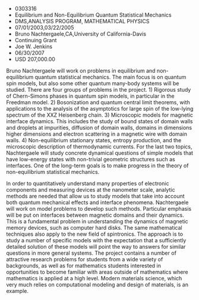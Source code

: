 
* 0303316
* Equilibrium and Non-Equilibrium Quantum Statistical Mechanics
* DMS,ANALYSIS PROGRAM, MATHEMATICAL PHYSICS
* 07/01/2003,03/22/2005
* Bruno Nachtergaele,CA,University of California-Davis
* Continuing Grant
* Joe W. Jenkins
* 06/30/2007
* USD 207,000.00

Bruno Nachtergaele will work on problems in equilibrium and non-equilibrium
quantum statistical mechanics. The main focus is on quantum spin models, but
also some other quantum many-body systems will be studied. There are four groups
of problems in the project. 1) Rigorous study of Chern-Simons phases in quantum
spin models, in particular in the Freedman model. 2) Bosonization and quantum
central limit theorems, with applications to the analysis of the asymptotics for
large spin of the low-lying spectrum of the XXZ Heisenberg chain. 3) Microscopic
models for magnetic interface dynamics. This includes the study of bound states
of domain walls and droplets at impurities, diffusion of domain walls, domains
in dimensions higher dimensions and electron scattering in a magnetic wire with
domain walls. 4) Non-equilibrium stationary states, entropy production, and the
microscopic description of thermodynamic currents. For the last two topics,
Nachtergaele will study concrete dynamical questions of simple models that have
low-energy states with non-trivial geometric structures such as interfaces. One
of the long-term goals is to make progress in the theory of non-equilibrium
statistical mechanics.

In order to quantitatively understand many properties of electronic components
and measuring devices at the nanometer scale, analytic methods are needed that
allow us to study models that take into account both quantum mechanical effects
and interface phenomena. Nachtergaele will work on model problems to develop
such methods. Particular emphasis will be put on interfaces between magnetic
domains and their dynamics. This is a fundamental problem in understanding the
dynamics of magnetic memory devices, such as computer hard disks. The same
mathematical techniques also apply to the new field of spintronics. The approach
is to study a number of specific models with the expectation that a sufficiently
detailed solution of these models will point the way to answers for similar
questions in more general systems. The project contains a number of attractive
research problems for students from a wide variety of backgrounds, as well as
for mathematics students interested in opportunities to become familiar with
areas outside of mathematics where mathematics is applied at a high level.
Modern materials science, which very much relies on computational modeling and
design of materials, is an example.

